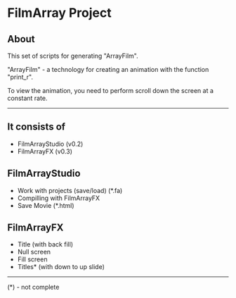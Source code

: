 FilmArray Project
=================

About
-------
This set of scripts for generating "ArrayFilm".

"ArrayFilm" - a technology for creating an animation with the function "print_r".

To view the animation, you need to perform scroll down the screen at a constant rate.

--------------

It consists of
-------
* FilmArrayStudio (v0.2)
* FilmArrayFX (v0.3)

FilmArrayStudio
---------------
* Work with projects (save/load) (*.fa)
* Compilling with FilmArrayFX
* Save Movie (*.html)

FilmArrayFX
---------------
* Title (with back fill)
* Null screen
* Fill screen
* Titles* (with down to up slide)


--------
(*) - not complete